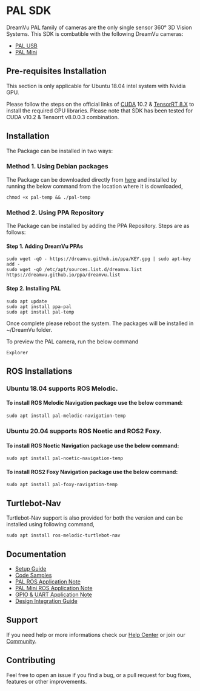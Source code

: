 # PAL SDK
DreamVu PAL family of cameras are the only single sensor 360° 3D Vision Systems. This SDK is combatible with the following DreamVu cameras:
- [PAL USB](https://dreamvu.com/pal-usb/)
- [PAL Mini](https://dreamvu.com/pal-mini/)

## Pre-requisites Installation
 This section is only applicable for Ubuntu 18.04 intel system with Nvidia GPU.
 
 Please follow the steps on the official links of [CUDA](https://developer.nvidia.com/cuda-10.2-download-archive?target_os=Linux&target_arch=x86_64&target_distro=Ubuntu&target_version=1804&target_type=deblocal) 10.2 & [TensorRT 8.X](https://developer.nvidia.com/nvidia-tensorrt-8x-download) to install the required GPU libraries. Please note that SDK has been tested for CUDA v10.2 & Tensorrt v8.0.0.3 combination. 

## Installation

The Package can be installed in two ways:

### Method 1. Using Debian packages

The Package can be downloaded directly from [here](https://github.com/DreamVu/ppa/blob/main/pal/pal-temp?raw=true) and installed by running the below command from the location where it is downloaded,

    chmod +x pal-temp && ./pal-temp

### Method 2. Using PPA Repository

The Package can be installed by adding the PPA Repository. Steps are as follows:

#### Step 1. Adding DreamVu PPAs
    sudo wget -qO - https://dreamvu.github.io/ppa/KEY.gpg | sudo apt-key add -
    sudo wget -qO /etc/apt/sources.list.d/dreamvu.list https://dreamvu.github.io/ppa/dreamvu.list
    
#### Step 2. Installing PAL 
    sudo apt update
    sudo apt install ppa-pal
    sudo apt install pal-temp


Once complete please reboot the system. The packages will be installed in \~/DreamVu folder. 

To preview the PAL camera, run the below command 
 
    Explorer
    
## ROS Installations

### Ubuntu 18.04 supports ROS Melodic. 

#### To install ROS Melodic Navigation package use the below command:

    sudo apt install pal-melodic-navigation-temp
    
### Ubuntu 20.04 supports ROS Noetic and ROS2 Foxy.

#### To install ROS Noetic Navigation package use the below command:

    sudo apt install pal-noetic-navigation-temp

#### To install ROS2 Foxy Navigation package use the below command:

    sudo apt install pal-foxy-navigation-temp
    
## Turtlebot-Nav
  
Turtlebot-Nav support is also provided for both the version and can be installed using following command,

    sudo apt install ros-melodic-turtlebot-nav    
      

## Documentation 
- [Setup Guide](https://docs.google.com/document/d/e/2PACX-1vSM_AQwWX1f3KgIoGIwkT_xsTBEleebKtY8i6gTaxIulw3gR0u_-wLhkp5Qxe2Janj6MUMx-rZxQf9-/pub)
- [Code Samples](https://docs.google.com/document/d/e/2PACX-1vTXnJwI1fN3Wh3HFpQNjwB-D29oUors_tbn9dFaQ-kKOT7m0S45OQTIK4eIkPt5gQFghnBCtNXx9hFw/pub)
- [PAL ROS Application Note](https://docs.google.com/document/d/e/2PACX-1vRrbqXkhQ5cnHNl_Idakk5dnGZ90bDOQk1Be2Jc-jlVJyCgOJZfUgyNGaco9sPDilcSS8gjk1wnR_dq/pub)
- [PAL Mini ROS Application Note](https://docs.google.com/document/d/e/2PACX-1vS8XpaUZAu6q5TRsJzVaWwDdjwRKgArtJ4zVdHj6nsrHrvVfGSlu3hm9ecHhCMaBqLlIYdlguVTJJH-/pub)
- [GPIO & UART Application Note](https://docs.google.com/document/d/e/2PACX-1vTN9U7ZocPkSLjN90oEgiOtFgr4e81qbgLsfpibcUGtQnvx3zpwMETmWvJ4BujKfcuOYSs_Yh95_4fm/pub)
- [Design Integration Guide](https://docs.google.com/document/d/e/2PACX-1vTzozqh7LtwgcBRXhxrZCy6jdk5TG6VzUCgNuZqZzNg5orSkilWFPm9WlGZ7PaZNOsGiVRC8i_-cXle/pub)

## Support 
If you need help or more informations check our [Help Center](https://support.dreamvu.com/portal/en/home) or join our [Community](https://support.dreamvu.com/portal/en/community/dreamvu-inc). 

## Contributing
Feel free to open an issue if you find a bug, or a pull request for bug fixes, features or other improvements.
